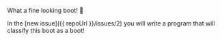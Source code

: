What a fine looking boot! 👢

In the [new issue]({{ repoUrl }}/issues/2) you will write a program that will classify this boot as a boot!